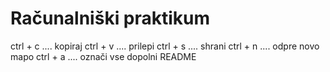 # Računalniški praktikum
ctrl + c .... kopiraj
ctrl + v .... prilepi
ctrl + s .... shrani
ctrl + n .... odpre novo mapo
ctrl + a .... označi vse
dopolni README
